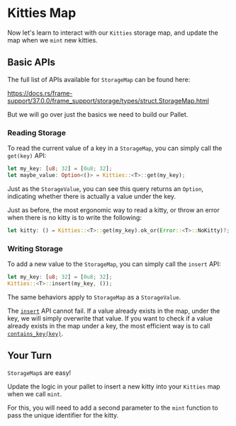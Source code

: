 # Kitties Map

Now let's learn to interact with our `Kitties` storage map, and update the map when we `mint` new kitties.

## Basic APIs

The full list of APIs available for `StorageMap` can be found here:

https://docs.rs/frame-support/37.0.0/frame_support/storage/types/struct.StorageMap.html

But we will go over just the basics we need to build our Pallet.

### Reading Storage

To read the current value of a key in a `StorageMap`, you can simply call the `get(key)` API:

```rust
let my_key: [u8; 32] = [0u8; 32];
let maybe_value: Option<()> = Kitties::<T>::get(my_key);
```

Just as the `StorageValue`, you can see this query returns an `Option`, indicating whether there is actually a value under the key.

Just as before, the most ergonomic way to read a kitty, or throw an error when there is no kitty is to write the following:

```rust
let kitty: () = Kitties::<T>::get(my_key).ok_or(Error::<T>::NoKitty)?;
```

### Writing Storage

To add a new value to the `StorageMap`, you can simply call the `insert` API:

```rust
let my_key: [u8; 32] = [0u8; 32];
Kitties::<T>::insert(my_key, ());
```

The same behaviors apply to `StorageMap` as a `StorageValue`.

The [`insert`](https://docs.rs/frame-support/37.0.0/frame_support/storage/types/struct.StorageMap.html#method.insert) API cannot fail. If a value already exists in the map, under the key, we will simply overwrite that value. If you want to check if a value already exists in the map under a key, the most efficient way is to call [`contains_key(key)`](https://docs.rs/frame-support/37.0.0/frame_support/storage/types/struct.StorageMap.html#method.contains_key).

## Your Turn

`StorageMap`s are easy!

Update the logic in your pallet to insert a new kitty into your `Kitties` map when we call `mint`.

For this, you will need to add a second parameter to the `mint` function to pass the unique identifier for the kitty.
